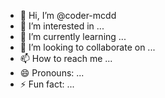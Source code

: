 - 👋 Hi, I’m @coder-mcdd
- 👀 I’m interested in ...
- 🌱 I’m currently learning ...
- 💞️ I’m looking to collaborate on ...
- 📫 How to reach me ...
- 😄 Pronouns: ...
- ⚡ Fun fact: ...

<!---
coder-mcdd/coder-mcdd is a ✨ special ✨ repository because its `README.md` (this file) appears on your GitHub profile.
You can click the Preview link to take a look at your changes.
--->
